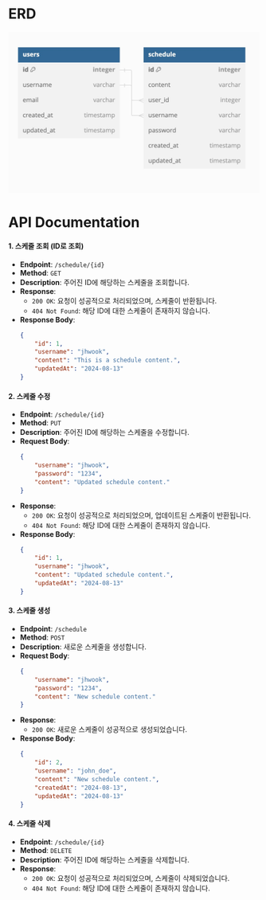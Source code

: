 # ERD

![ERD](./erd.jpeg)
# API Documentation


#### 1. 스케줄 조회 (ID로 조회)
- **Endpoint**: `/schedule/{id}`
- **Method**: `GET`
- **Description**: 주어진 ID에 해당하는 스케줄을 조회합니다.
- **Response**:
    - `200 OK`: 요청이 성공적으로 처리되었으며, 스케줄이 반환됩니다.
    - `404 Not Found`: 해당 ID에 대한 스케줄이 존재하지 않습니다.
- **Response Body**:
    ```json
    {
        "id": 1,
        "username": "jhwook",
        "content": "This is a schedule content.",
        "updatedAt": "2024-08-13"
    }
    ```

#### 2. 스케줄 수정
- **Endpoint**: `/schedule/{id}`
- **Method**: `PUT`
- **Description**: 주어진 ID에 해당하는 스케줄을 수정합니다.
- **Request Body**:
    ```json
    {
        "username": "jhwook",
        "password": "1234",
        "content": "Updated schedule content."
    }
    ```
- **Response**:
    - `200 OK`: 요청이 성공적으로 처리되었으며, 업데이트된 스케줄이 반환됩니다.
    - `404 Not Found`: 해당 ID에 대한 스케줄이 존재하지 않습니다.
- **Response Body**:
    ```json
    {
        "id": 1,
        "username": "jhwook",
        "content": "Updated schedule content.",
        "updatedAt": "2024-08-13"
    }
    ```

#### 3. 스케줄 생성
- **Endpoint**: `/schedule`
- **Method**: `POST`
- **Description**: 새로운 스케줄을 생성합니다.
- **Request Body**:
    ```json
    {
        "username": "jhwook",
        "password": "1234",
        "content": "New schedule content."
    }
    ```
- **Response**:
    - `200 OK`: 새로운 스케줄이 성공적으로 생성되었습니다.
- **Response Body**:
    ```json
    {
        "id": 2,
        "username": "john_doe",
        "content": "New schedule content.",
        "createdAt": "2024-08-13",
        "updatedAt": "2024-08-13"
    }
    ```

#### 4. 스케줄 삭제
- **Endpoint**: `/schedule/{id}`
- **Method**: `DELETE`
- **Description**: 주어진 ID에 해당하는 스케줄을 삭제합니다.
- **Response**:
    - `200 OK`: 요청이 성공적으로 처리되었으며, 스케줄이 삭제되었습니다.
    - `404 Not Found`: 해당 ID에 대한 스케줄이 존재하지 않습니다.



